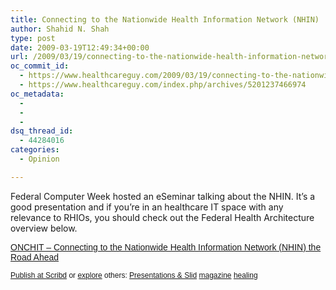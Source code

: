```yaml
---
title: Connecting to the Nationwide Health Information Network (NHIN)
author: Shahid N. Shah
type: post
date: 2009-03-19T12:49:34+00:00
url: /2009/03/19/connecting-to-the-nationwide-health-information-network-nhin/
oc_commit_id:
  - https://www.healthcareguy.com/2009/03/19/connecting-to-the-nationwide-health-information-network-nhin/1478770467
  - https://www.healthcareguy.com/index.php/archives/5201237466974
oc_metadata:
  - 
  - 
  - 
dsq_thread_id:
  - 44284016
categories:
  - Opinion

---
```

Federal Computer Week hosted an eSeminar talking about the NHIN. It&#8217;s a good presentation and if you&#8217;re in an healthcare IT space with any relevance to RHIOs, you should check out the Federal Health Architecture overview below.

<a title="View ONCHIT - Connecting to the Nationwide Health Information Network (NHIN) the Road Ahead on Scribd" href="http://www.scribd.com/doc/13416404/ONCHIT-Connecting-to-the-Nationwide-Health-Information-Network-NHIN-the-Road-Ahead" style="margin: 12px auto 6px auto; font-family: Helvetica,Arial,Sans-serif; font-style: normal; font-variant: normal; font-weight: normal; font-size: 14px; line-height: normal; font-size-adjust: none; font-stretch: normal; -x-system-font: none; display: block; text-decoration: underline;">ONCHIT &#8211; Connecting to the Nationwide Health Information Network (NHIN) the Road Ahead</a> 

<div style="margin: 6px auto 3px auto; font-family: Helvetica,Arial,Sans-serif; font-style: normal; font-variant: normal; font-weight: normal; font-size: 12px; line-height: normal; font-size-adjust: none; font-stretch: normal; -x-system-font: none; display: block;">
  <a href="http://www.scribd.com/upload" style="text-decoration: underline;">Publish at Scribd</a> or <a href="http://www.scribd.com/browse" style="text-decoration: underline;">explore</a> others: <a href="http://www.scribd.com/browse/Presentations-Slideshows/" style="text-decoration: underline;">Presentations & Slid</a> <a href="http://www.scribd.com/tag/magazine" style="text-decoration: underline;">magazine</a> <a href="http://www.scribd.com/tag/healing" style="text-decoration: underline;">healing</a>
</div>